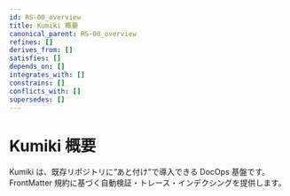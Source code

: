 ```yaml
---
id: RS-00_overview
title: Kumiki 概要
canonical_parent: RS-00_overview
refines: []
derives_from: []
satisfies: []
depends_on: []
integrates_with: []
constrains: []
conflicts_with: []
supersedes: []
---
```


# Kumiki 概要

Kumiki は、既存リポジトリに“あと付け”で導入できる DocOps 基盤です。
FrontMatter 規約に基づく自動検証・トレース・インデクシングを提供します。
